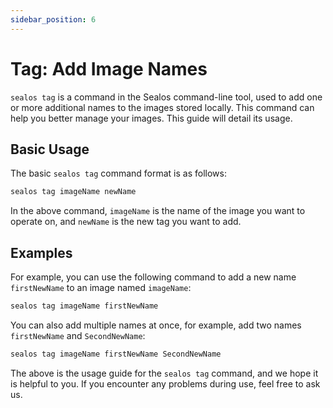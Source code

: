 ```yaml
---
sidebar_position: 6
---
```


# Tag: Add Image Names

`sealos tag` is a command in the Sealos command-line tool, used to add one or more additional names to the images stored
locally. This command can help you better manage your images. This guide will detail its usage.

## Basic Usage

The basic `sealos tag` command format is as follows:

```bash
sealos tag imageName newName
```

In the above command, `imageName` is the name of the image you want to operate on, and `newName` is the new tag you want
to add.

## Examples

For example, you can use the following command to add a new name `firstNewName` to an image named `imageName`:

```bash
sealos tag imageName firstNewName
```

You can also add multiple names at once, for example, add two names `firstNewName` and `SecondNewName`:

```bash
sealos tag imageName firstNewName SecondNewName
```

The above is the usage guide for the `sealos tag` command, and we hope it is helpful to you. If you encounter any
problems during use, feel free to ask us.
